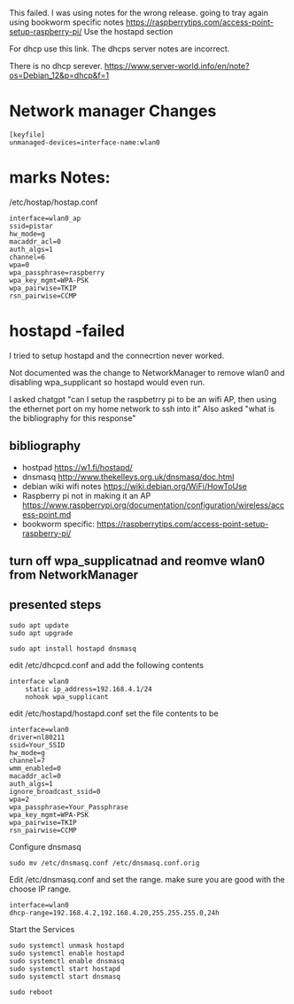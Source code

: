 This failed. I was using notes for the wrong release. going to tray again using bookworm specific notes https://raspberrytips.com/access-point-setup-raspberry-pi/
Use the hostapd section

For dhcp use this link. The dhcps server notes are incorrect. 

There is no dhcp serever.
https://www.server-world.info/en/note?os=Debian_12&p=dhcp&f=1

# Network manager Changes
```
[keyfile]
unmanaged-devices=interface-name:wlan0
```

# marks Notes:
/etc/hostap/hostap.conf
```
interface=wlan0_ap
ssid=pistar
hw_mode=g
macaddr_acl=0
auth_algs=1
channel=6
wpa=0
wpa_passphrase=raspberry
wpa_key_mgmt=WPA-PSK
wpa_pairwise=TKIP
rsn_pairwise=CCMP
```

# hostapd -failed
I tried to setup hostapd and the connecrtion never worked.

Not documented was the change to NetworkManager to remove wlan0 and disabling wpa_supplicant so hostapd would even run.


I asked chatgpt "can I setup the raspbetrry pi to be an wifi AP, then using the  ethernet port on my home network to ssh into it"
Also asked "what is the bibliography for this response"

## bibliography
* hostpad https://w1.fi/hostapd/
* dnsmasq http://www.thekelleys.org.uk/dnsmasq/doc.html
* debian wiki wifi notes https://wiki.debian.org/WiFi/HowToUse
* Raspberry pi not in making it an AP https://www.raspberrypi.org/documentation/configuration/wireless/access-point.md
* bookworm specific: https://raspberrytips.com/access-point-setup-raspberry-pi/

## turn off wpa_supplicatnad and reomve wlan0 from NetworkManager

## presented steps

```
sudo apt update
sudo apt upgrade
```

```
sudo apt install hostapd dnsmasq
```

edit /etc/dhcpcd.conf and add the following contents
```
interface wlan0
    static ip_address=192.168.4.1/24
    nohook wpa_supplicant
```

edit /etc/hostapd/hostapd.conf set the file contents to be
```
interface=wlan0
driver=nl80211
ssid=Your_SSID
hw_mode=g
channel=7
wmm_enabled=0
macaddr_acl=0
auth_algs=1
ignore_broadcast_ssid=0
wpa=2
wpa_passphrase=Your_Passphrase
wpa_key_mgmt=WPA-PSK
wpa_pairwise=TKIP
rsn_pairwise=CCMP
```

Configure dnsmasq

```
sudo mv /etc/dnsmasq.conf /etc/dnsmasq.conf.orig
```

Edit /etc/dnsmasq.conf and  set the range.  make sure you are good with the choose IP range.
```
interface=wlan0
dhcp-range=192.168.4.2,192.168.4.20,255.255.255.0,24h
```

Start the Services

```
sudo systemctl unmask hostapd
sudo systemctl enable hostapd
sudo systemctl enable dnsmasq
sudo systemctl start hostapd
sudo systemctl start dnsmasq
```
```
sudo reboot
```
